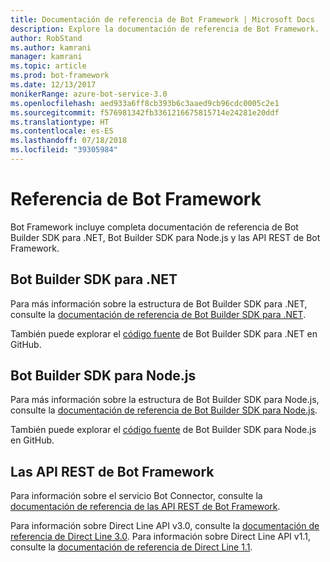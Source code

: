 ```yaml
---
title: Documentación de referencia de Bot Framework | Microsoft Docs
description: Explore la documentación de referencia de Bot Framework.
author: RobStand
ms.author: kamrani
manager: kamrani
ms.topic: article
ms.prod: bot-framework
ms.date: 12/13/2017
monikerRange: azure-bot-service-3.0
ms.openlocfilehash: aed933a6ff8cb393b6c3aaed9cb96cdc0005c2e1
ms.sourcegitcommit: f576981342fb3361216675815714e24281e20ddf
ms.translationtype: HT
ms.contentlocale: es-ES
ms.lasthandoff: 07/18/2018
ms.locfileid: "39305984"
---
```

# <a name="bot-framework-reference"></a>Referencia de Bot Framework
Bot Framework incluye completa documentación de referencia de Bot Builder SDK para .NET, Bot Builder SDK para Node.js y las API REST de Bot Framework.

## <a name="bot-builder-sdk-for-net"></a>Bot Builder SDK para .NET
Para más información sobre la estructura de Bot Builder SDK para .NET, consulte la [documentación de referencia de Bot Builder SDK para .NET](/dotnet/api/).

También puede explorar el [código fuente](https://github.com/Microsoft/BotBuilder/tree/master/CSharp) de Bot Builder SDK para .NET en GitHub. 

## <a name="bot-builder-sdk-for-nodejs"></a>Bot Builder SDK para Node.js
Para más información sobre la estructura de Bot Builder SDK para Node.js, consulte la [documentación de referencia de Bot Builder SDK para Node.js](https://docs.botframework.com/en-us/node/builder/calling-reference/modules/_botbuilder_d_.html).

También puede explorar el [código fuente](https://github.com/Microsoft/BotBuilder/tree/master/Node) de Bot Builder SDK para Node.js en GitHub.

## <a name="bot-framework-rest-apis"></a>Las API REST de Bot Framework
Para información sobre el servicio Bot Connector, consulte la [documentación de referencia de las API REST de Bot Framework](~/rest-api/bot-framework-rest-connector-api-reference.md). 

Para información sobre Direct Line API v3.0, consulte la [documentación de referencia de Direct Line 3.0](~/rest-api/bot-framework-rest-direct-line-3-0-api-reference.md). Para información sobre Direct Line API v1.1, consulte la [documentación de referencia de Direct Line 1.1](~/rest-api/bot-framework-rest-direct-line-1-1-api-reference.md).


